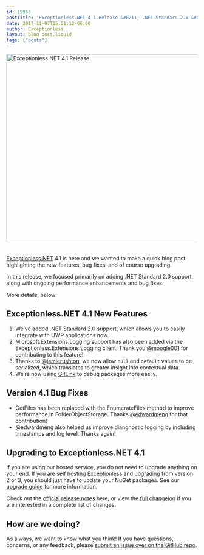 ```yaml
---
id: 15963
postTitle: 'Exceptionless.NET 4.1 Release &#8211; .NET Standard 2.0 &#038; Microsoft.Extensions.Logging Support, and more!'
date: 2017-11-07T15:51:12-06:00
author: Exceptionless
layout: blog_post.liquid
tags: ["posts"]
---
```

<img loading="lazy" class="aligncenter size-large wp-image-15970" style="margin-bottom: 20px;" src="/assets/exceptionless-net-4-1-release-1024x538.jpg" alt="Exceptionless.NET 4.1 Release" width="940" height="494" data-id="15970" srcset="/assets/exceptionless-net-4-1-release-1024x538.jpg 1024w, /assets/exceptionless-net-4-1-release-300x158.jpg 300w, /assets/exceptionless-net-4-1-release-768x403.jpg 768w, /assets/exceptionless-net-4-1-release.jpg 1200w" sizes="(max-width: 940px) 100vw, 940px" />

[Exceptionless.NET](https://github.com/exceptionless/Exceptionless.Net) 4.1 is here and we wanted to make a quick blog post highlighting the new features, bug fixes, and of course upgrading.

In this release, we focused primarily on adding .NET Standard 2.0 support, along with ongoing performance enhancements and bug fixes.

More details, below:<!--more-->

## Exceptionless.NET 4.1 New Features

  1. We&#8217;ve added .NET Standard 2.0 support, which allows you to easily integrate with UWP applications now.
  2. Microsoft.Extensions.Logging support has also been added via the Exceptionless.Extensions.Logging client. Thank you [@moogle001](https://github.com/moogle001) for contributing to this feature!
  3. Thanks to [@jamierushton](https://github.com/jamierushton), we now allow `null` and `default` values to be serialized, which translates to greater insight into contextual data.
  4. We&#8217;re now using [GitLink](https://github.com/GitTools/GitLink) to debug packages more easily.

## Version 4.1 Bug Fixes

  * GetFiles has been replaced with the EnumerateFiles method to improve performance in FolderObjectStorage. Thanks [@edwardmeng](https://github.com/edwardmeng) for that contribution!
  * @edwardmeng also helped us improve diangnostic logging by including timestamps and log level. Thanks again!

## Upgrading to Exceptionless.NET 4.1

If you are using our hosted service, you do not need to upgrade anything on your end. If you are self hosting Exceptionless and upgrading from version 2 or 3, you should just have to update your NuGet packages. See our [upgrade guide](https://github.com/exceptionless/Exceptionless.Net/wiki/Upgrading) for more information.

Check out the [official release notes](https://github.com/exceptionless/Exceptionless.Net/releases/tag/v4.1.0) here, or view the [full changelog](https://github.com/exceptionless/Exceptionless.Net/compare/v4.0.4...v4.1.0) if you are interested in a complete list of changes.

## How are we doing?

As always, we want to know what you think! If you have questions, concerns, or any feedback, please [submit an issue over on the GitHub repo](https://github.com/exceptionless/Exceptionless.Net/issues/new).

&nbsp;
